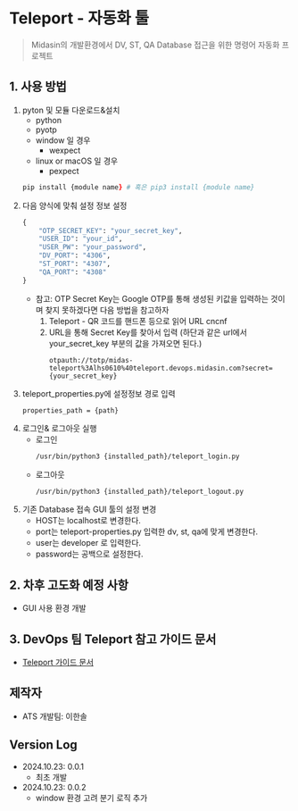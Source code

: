 # Teleport - 자동화 툴 
> Midasin의 개발환경에서 DV, ST, QA Database 접근을 위한 명령어 자동화 프로젝트

## 1. 사용 방법
1. pyton 및 모듈 다운로드&설치
    - python
    - pyotp
    - window 일 경우
        - wexpect
    - linux or macOS 일 경우
        - pexpect
    ```zsh
    pip install {module name} # 혹은 pip3 install {module name}
    ```
2. 다음 양식에 맞춰 설정 정보 설정
    ```python
    {
        "OTP_SECRET_KEY": "your_secret_key",
        "USER_ID": "your_id",
        "USER_PW": "your_password",
        "DV_PORT": "4306",
        "ST_PORT": "4307",
        "QA_PORT": "4308"
    }
    ```
   - 참고: OTP Secret Key는 Google OTP를 통해 생성된 키값을 입력하는 것이며 찾지 못하겠다면 다음 방법을 참고하자
     1. Teleport - QR 코드를 핸드폰 등으로 읽어 URL cncnf
     2. URL을 통해 Secret Key를 찾아서 입력 (하단과 같은 url에서 your_secret_key 부분의 값을 가져오면 된다.)
        ```text
        otpauth://totp/midas-teleport%3Alhs0610%40teleport.devops.midasin.com?secret= {your_secret_key}
        ```
3. teleport_properties.py에 설정정보 경로 입력
    ```
    properties_path = {path}
    ```
3. 로그인& 로그아웃 실행   
    - 로그인
        ```zsh
        /usr/bin/python3 {installed_path}/teleport_login.py
        ```
    - 로그아웃
        ```zsh
        /usr/bin/python3 {installed_path}/teleport_logout.py
        ```
4. 기존 Database 접속 GUI 툴의 설정 변경
   - HOST는 localhost로 변경한다. 
   - port는 teleport-properties.py 입력한 dv, st, qa에 맞게 변경한다.
   - user는 developer 로 입력한다.
   - password는 공백으로 설정한다.

## 2. 차후 고도화 예정 사항
- GUI 사용 환경 개발 

## 3. DevOps 팀 Teleport 참고 가이드 문서
- [Teleport 가이드 문서](https://midastech.atlassian.net/wiki/spaces/platform/pages/111869954/Teleport)

## 제작자
- ATS 개발팀: 이한솔


## Version Log
- 2024.10.23: 0.0.1
    - 최초 개발
- 2024.10.23: 0.0.2 
    - window 환경 고려 분기 로직 추가
